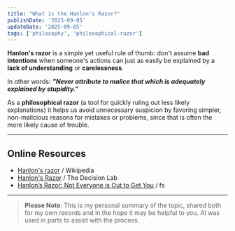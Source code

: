 ```yaml
---
title: "What is the Hanlon's Razor?"
publishDate: '2025-09-05'
updateDate: '2025-09-05'
tags: ['philosophy', 'philosophical-razor']
---
```


**Hanlon's razor** is a simple yet useful rule of thumb: don't assume **bad intentions** when someone's actions can just as easily be explained by a **lack of understanding** or **carelessness**.

In other words: _**"Never attribute to malice that which is adequately explained by stupidity."**_

As a **philosophical razor** (a tool for quickly ruling out less likely explanations) it helps us avoid unnecessary suspicion by favoring simpler, non-malicious reasons for mistakes or problems, since that is often the more likely cause of trouble.

---

## Online Resources

- [Hanlon's razor](https://en.wikipedia.org/wiki/Hanlon%27s_razor) / Wikipedia
- [Hanlon's Razor](https://thedecisionlab.com/reference-guide/philosophy/hanlons-razor) / The Decision Lab
- [Hanlon’s Razor: Not Everyone is Out to Get You](https://fs.blog/mental-model-hanlons-razor/) / fs

---

> **Please Note**: This is my personal summary of the topic, shared both for my own records and in the hope it may be helpful to you. AI was used in parts to assist with the process.
